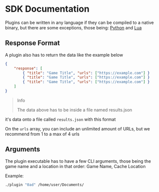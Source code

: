 <h1 class="title">SDK Documentation</h1>

Plugins can be written in any language if they can be compiled to a native binary, but there are some exceptions, those being: [Python](https://www.python.org) and [Lua](https://www.lua.org)

## Response Format

A plugin also has to return the data like the example below

```json
{
    "response": [
        { "title": "Game Title", "urls": ["https://example.com"] }
        { "title": "Game Title", "urls": ["https://example.com"] }
        { "title": "Game Title", "urls": ["https://example.com"] }
    ]
}
```

<blockquote id="info">
    <span>Info</span>
    <p>The data above has to be inside a file named results.json</p>
</blockquote>

it's data onto a file called `results.json` with this format

On the `urls` array, you can include an unlimited amount of URLs, but we recommend from 1 to a max of 4 urls

## Arguments

The plugin executable has to have a few CLI arguments, those being the game name and a location in that order: Game Name, Cache Location

Example:

```bash
./plugin "0ad" /home/user/Documents/
```
